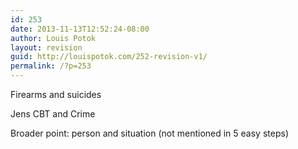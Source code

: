 ```yaml
---
id: 253
date: 2013-11-13T12:52:24-08:00
author: Louis Potok
layout: revision
guid: http://louispotok.com/252-revision-v1/
permalink: /?p=253
---
```

Firearms and suicides

Jens CBT and Crime

Broader point: person and situation (not mentioned in 5 easy steps)

&nbsp;